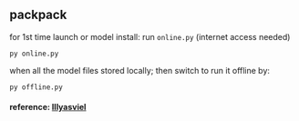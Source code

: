 ## packpack

for 1st time launch or model install: run `online.py` (internet access needed)
```
py online.py
```

when all the model files stored locally; then switch to run it offline by:
```
py offline.py
```

#### reference: [lllyasviel](https://github.com/lllyasviel/FramePack)
